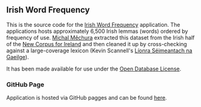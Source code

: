 ## Irish Word Frequency

This is the source code for the [Irish Word Frequency](https://codylewis.github.io/irish-word-frequency/) application. The applications hosts approximately 6,500 Irish lemmas (words) ordered by frequency of use. [Michal Měchura](https://cadhan.com/lsg/) extracted this dataset from the Irish half of the [New Corpus for Ireland](https://corpas.focloir.ie/) and then cleaned it up by cross-checking against a large-coverage lexicon (Kevin Scannell's [Líonra Séimeantach na Gaeilge](https://cadhan.com/lsg/)).

It has been made available for use under the [Open Database License](https://opendatacommons.org/licenses/odbl/summary/).

### GitHub Page

Application is hosted via GitHub pagges and can be found [here](https://codylewis.github.io/irish-word-frequency/).
